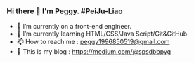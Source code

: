 ### Hi there 👋 I'm Peggy. #PeiJu-Liao

- 🔭 I’m currently on a front-end engineer.
- 🌱 I’m currently learning HTML/CSS/Java Script/Git&GitHub
- 📫 How to reach me : peggy1996850519@gmail.com 
- 📰 This is my blog : https://medium.com/@spsdbbpyg

<!--
**PeiJu-Liao/PeiJu-Liao** is a ✨ _special_ ✨ repository because its `README.md` (this file) appears on your GitHub profile.

Here are some ideas to get you started:

- 🔭 I’m currently working on ...
- 🌱 I’m currently learning ...
- 👯 I’m looking to collaborate on ...
- 🤔 I’m looking for help with ...
- 💬 Ask me about ...
- 📫 How to reach me: ...
- 😄 Pronouns: ...
- ⚡ Fun fact: ...
-->
